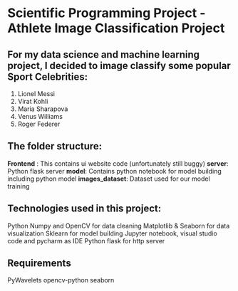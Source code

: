 # Scientific Programming Project - Athlete Image Classification Project

## For my data science and machine learning project, I decided to image classify some popular Sport Celebrities:

1. Lionel Messi
2. Virat Kohli
3. Maria Sharapova
4. Venus Williams
5. Roger Federer

## The folder structure:

__Frontend__ : This contains ui website code (unfortunately still buggy)
__server__: Python flask server
__model__: Contains python notebook for model building including python model
__images_dataset__: Dataset used for our model training

## Technologies used in this project:
Python
Numpy and OpenCV for data cleaning
Matplotlib & Seaborn for data visualization
Sklearn for model building
Jupyter notebook, visual studio code and pycharm as IDE
Python flask for http server

## Requirements

PyWavelets
opencv-python
seaborn

